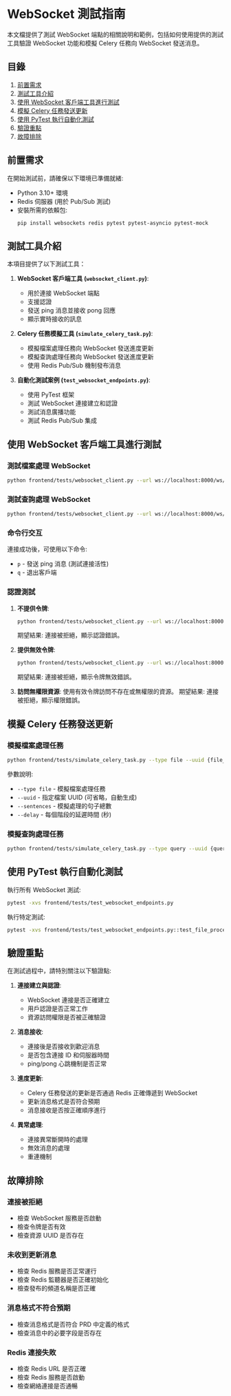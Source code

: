 # WebSocket 測試指南

本文檔提供了測試 WebSocket 端點的相關說明和範例，包括如何使用提供的測試工具驗證 WebSocket 功能和模擬 Celery 任務向 WebSocket 發送消息。

## 目錄

1. [前置需求](#前置需求)
2. [測試工具介紹](#測試工具介紹)
3. [使用 WebSocket 客戶端工具進行測試](#使用-websocket-客戶端工具進行測試)
4. [模擬 Celery 任務發送更新](#模擬-celery-任務發送更新)
5. [使用 PyTest 執行自動化測試](#使用-pytest-執行自動化測試)
6. [驗證重點](#驗證重點)
7. [故障排除](#故障排除)

## 前置需求

在開始測試前，請確保以下環境已準備就緒:

* Python 3.10+ 環境
* Redis 伺服器 (用於 Pub/Sub 測試)
* 安裝所需的依賴包:
  ```bash
  pip install websockets redis pytest pytest-asyncio pytest-mock
  ```

## 測試工具介紹

本項目提供了以下測試工具：

1. **WebSocket 客戶端工具 (`websocket_client.py`)**:
   * 用於連接 WebSocket 端點
   * 支援認證
   * 發送 ping 消息並接收 pong 回應
   * 顯示實時接收的訊息

2. **Celery 任務模擬工具 (`simulate_celery_task.py`)**:
   * 模擬檔案處理任務向 WebSocket 發送進度更新
   * 模擬查詢處理任務向 WebSocket 發送進度更新
   * 使用 Redis Pub/Sub 機制發布消息

3. **自動化測試案例 (`test_websocket_endpoints.py`)**:
   * 使用 PyTest 框架
   * 測試 WebSocket 連接建立和認證
   * 測試消息廣播功能
   * 測試 Redis Pub/Sub 集成

## 使用 WebSocket 客戶端工具進行測試

### 測試檔案處理 WebSocket

```bash
python frontend/tests/websocket_client.py --url ws://localhost:8000/ws/processing/{file_uuid} --token {your_jwt_token}
```

### 測試查詢處理 WebSocket

```bash
python frontend/tests/websocket_client.py --url ws://localhost:8000/ws/chat/{query_uuid} --token {your_jwt_token}
```

### 命令行交互

連接成功後，可使用以下命令:
* `p` - 發送 ping 消息 (測試連接活性)
* `q` - 退出客戶端

### 認證測試

1. **不提供令牌**:
   ```bash
   python frontend/tests/websocket_client.py --url ws://localhost:8000/ws/processing/{file_uuid}
   ```
   期望結果: 連接被拒絕，顯示認證錯誤。

2. **提供無效令牌**:
   ```bash
   python frontend/tests/websocket_client.py --url ws://localhost:8000/ws/processing/{file_uuid} --token invalid_token
   ```
   期望結果: 連接被拒絕，顯示令牌無效錯誤。

3. **訪問無權限資源**:
   使用有效令牌訪問不存在或無權限的資源。
   期望結果: 連接被拒絕，顯示權限錯誤。

## 模擬 Celery 任務發送更新

### 模擬檔案處理任務

```bash
python frontend/tests/simulate_celery_task.py --type file --uuid {file_uuid} --redis-url redis://localhost:6379/0 --sentences 50 --delay 0.5
```

參數說明:
* `--type file` - 模擬檔案處理任務
* `--uuid` - 指定檔案 UUID (可省略，自動生成)
* `--sentences` - 模擬處理的句子總數
* `--delay` - 每個階段的延遲時間 (秒)

### 模擬查詢處理任務

```bash
python frontend/tests/simulate_celery_task.py --type query --uuid {query_uuid} --redis-url redis://localhost:6379/0 --delay 0.5
```

## 使用 PyTest 執行自動化測試

執行所有 WebSocket 測試:

```bash
pytest -xvs frontend/tests/test_websocket_endpoints.py
```

執行特定測試:

```bash
pytest -xvs frontend/tests/test_websocket_endpoints.py::test_file_processing_websocket_connection
```

## 驗證重點

在測試過程中，請特別關注以下驗證點:

1. **連接建立與認證**:
   * WebSocket 連接是否正確建立
   * 用戶認證是否正常工作
   * 資源訪問權限是否被正確驗證

2. **消息接收**:
   * 連接後是否接收到歡迎消息
   * 是否包含連接 ID 和伺服器時間
   * ping/pong 心跳機制是否正常

3. **進度更新**:
   * Celery 任務發送的更新是否通過 Redis 正確傳遞到 WebSocket
   * 更新消息格式是否符合預期
   * 消息接收是否按正確順序進行

4. **異常處理**:
   * 連接異常斷開時的處理
   * 無效消息的處理
   * 重連機制

## 故障排除

### 連接被拒絕

* 檢查 WebSocket 服務是否啟動
* 檢查令牌是否有效
* 檢查資源 UUID 是否存在

### 未收到更新消息

* 檢查 Redis 服務是否正常運行
* 檢查 Redis 監聽器是否正確初始化
* 檢查發布的頻道名稱是否正確

### 消息格式不符合預期

* 檢查消息格式是否符合 PRD 中定義的格式
* 檢查消息中的必要字段是否存在

### Redis 連接失敗

* 檢查 Redis URL 是否正確
* 檢查 Redis 服務是否啟動
* 檢查網絡連接是否通暢 